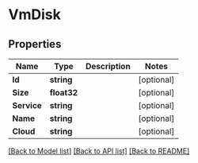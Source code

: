# VmDisk

## Properties
Name | Type | Description | Notes
------------ | ------------- | ------------- | -------------
**Id** | **string** |  | [optional] 
**Size** | **float32** |  | [optional] 
**Service** | **string** |  | [optional] 
**Name** | **string** |  | [optional] 
**Cloud** | **string** |  | [optional] 

[[Back to Model list]](../README.md#documentation-for-models) [[Back to API list]](../README.md#documentation-for-api-endpoints) [[Back to README]](../README.md)


